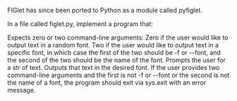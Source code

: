 FIGlet has since been ported to Python as a module called pyfiglet.

In a file called figlet.py, implement a program that:

Expects zero or two command-line arguments:
Zero if the user would like to output text in a random font.
Two if the user would like to output text in a specific font, in which case the first of the two should be -f or --font, and the second of the two should be the name of the font.
Prompts the user for a str of text.
Outputs that text in the desired font.
If the user provides two command-line arguments and the first is not -f or --font or the second is not the name of a font, the program should exit via sys.exit with an error message.